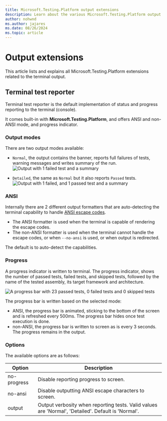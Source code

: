 ```yaml
---
title: Microsoft.Testing.Platform output extensions
description: Learn about the various Microsoft.Testing.Platform output extensions and how to use them.
author: nohwnd
ms.author: jajares
ms.date: 08/26/2024
ms.topic: article
---
```


# Output extensions

This article lists and explains all Microsoft.Testing.Platform extensions related to the terminal output.

## Terminal test reporter

Terminal test reporter is the default implementation of status and progress reporting to the terminal (console).

It comes built-in with **Microsoft.Testing.Platform**, and offers ANSI and non-ANSI mode, and progress indicator.

### Output modes

There are two output modes available:

- `Normal`, the output contains the banner, reports full failures of tests, warning messages and writes summary of the run.
  ![Output with 1 failed test and a summary](./media/test-output-and-summary.png)

- `Detailed`, the same as `Normal` but it also reports `Passed` tests.
  ![Output with 1 failed, and 1 passed test and a summary](./media/test-output-and-summary-with-passed.png)

### ANSI

Internally there are 2 different output formatters that are auto-detecting the terminal capability to handle [ANSI escape codes](/windows/console/console-virtual-terminal-sequences).

- The ANSI formatter is used when the terminal is capable of rendering the escape codes.
- The non-ANSI formatter is used when the terminal cannot handle the escape codes, or when `--no-ansi` is used, or when output is redirected.

The default is to auto-detect the capabilities.

### Progress

A progress indicator is written to terminal. The progress indicator, shows the number of passed tests, failed tests, and skipped tests, followed by the name of the tested assembly, its target framework and architecture.

![A progress bar with 23 passed tests, 0 failed tests and 0 skipped tests](./media/test-progress-bar.png)

The progress bar is written based on the selected mode:

- ANSI, the progress bar is animated, sticking to the bottom of the screen and is refreshed every 500ms. The progress bar hides once test execution is done.
- non-ANSI, the progress bar is written to screen as is every 3 seconds. The progress remains in the output.

### Options

The available options are as follows:

| Option      | Description                                                                                        |
|-------------|----------------------------------------------------------------------------------------------------|
| no-progress | Disable reporting progress to screen.                                                              |
| no-ansi     | Disable outputting ANSI escape characters to screen.                                               |
| output      | Output verbosity when reporting tests. Valid values are 'Normal', 'Detailed'. Default is 'Normal'. |
